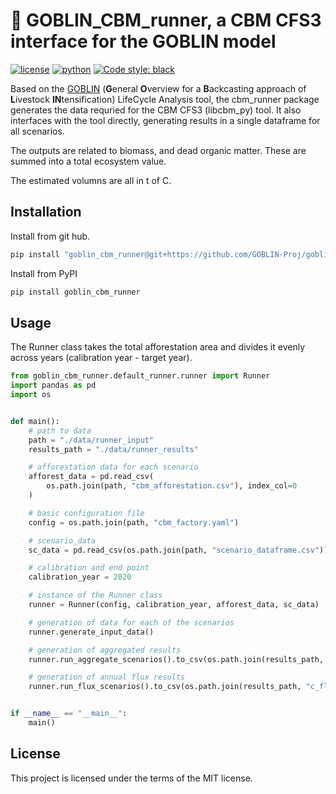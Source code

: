 # 🌲 GOBLIN_CBM_runner, a CBM CFS3 interface for the GOBLIN model
[![license](https://img.shields.io/badge/License-MIT-red)](https://github.com/GOBLIN-Proj/goblin_lite/blob/0.1.0/LICENSE)
[![python](https://img.shields.io/badge/python-3.9-blue?logo=python&logoColor=white)](https://github.com/GOBLIN-Proj/cbm_runner)
[![Code style: black](https://img.shields.io/badge/code%20style-black-000000.svg)](https://github.com/psf/black)

 Based on the [GOBLIN](https://gmd.copernicus.org/articles/15/2239/2022/) (**G**eneral **O**verview for a **B**ackcasting approach of **L**ivestock **IN**tensification) LifeCycle Analysis tool, the cbm_runner package generates the data requried for the CBM CFS3 (libcbm_py) tool. It also interfaces with the tool directly, generating results in a single dataframe for all scenarios. 

 The outputs are related to biomass, and dead organic matter. These are summed into a total ecosystem value. 

 The estimated volumns are all in t of C. 



## Installation

Install from git hub. 

```bash
pip install "goblin_cbm_runner@git+https://github.com/GOBLIN-Proj/goblin_cbm_runner.git@main" 

```

Install from PyPI

```bash
pip install goblin_cbm_runner
```

## Usage

The Runner class takes the total afforestation area and divides it evenly across years (calibration year - target year). 

```python
from goblin_cbm_runner.default_runner.runner import Runner
import pandas as pd
import os


def main():
    # path to data
    path = "./data/runner_input"
    results_path = "./data/runner_results"

    # afforestation data for each scenario
    afforest_data = pd.read_csv(
        os.path.join(path, "cbm_afforestation.csv"), index_col=0
    )

    # basic configuration file
    config = os.path.join(path, "cbm_factory.yaml")

    # scenario_data
    sc_data = pd.read_csv(os.path.join(path, "scenario_dataframe.csv"))

    # calibration and end point
    calibration_year = 2020

    # instance of the Runner class
    runner = Runner(config, calibration_year, afforest_data, sc_data)

    # generation of data for each of the scenarios
    runner.generate_input_data()

    # generation of aggregated results
    runner.run_aggregate_scenarios().to_csv(os.path.join(results_path, "c_aggregate.csv"))

    # generation of annual flux results
    runner.run_flux_scenarios().to_csv(os.path.join(results_path, "c_flux.csv"))


if __name__ == "__main__":
    main()
```

## License
This project is licensed under the terms of the MIT license.